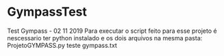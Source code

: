 # GympassTest
Test Gympass - 02 11 2019
Para executar o script feito para esse projeto é nescessario ter python instalado e os dois arquivos na mesma pasta:
	ProjetoGYMPASS.py
	teste gympass.txt


